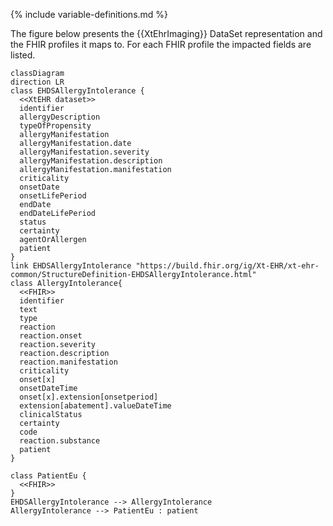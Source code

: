 {% include variable-definitions.md %}

The figure below presents the {{XtEhrImaging}} DataSet representation and the FHIR profiles it maps to. For each FHIR profile the impacted fields are listed.

```mermaid
classDiagram
direction LR
class EHDSAllergyIntolerance {
  <<XtEHR dataset>>
  identifier
  allergyDescription
  typeOfPropensity
  allergyManifestation
  allergyManifestation.date
  allergyManifestation.severity
  allergyManifestation.description
  allergyManifestation.manifestation
  criticality
  onsetDate
  onsetLifePeriod
  endDate
  endDateLifePeriod
  status
  certainty
  agentOrAllergen
  patient
}
link EHDSAllergyIntolerance "https://build.fhir.org/ig/Xt-EHR/xt-ehr-common/StructureDefinition-EHDSAllergyIntolerance.html"
class AllergyIntolerance{
  <<FHIR>>
  identifier
  text
  type
  reaction
  reaction.onset
  reaction.severity
  reaction.description
  reaction.manifestation
  criticality
  onset[x]
  onsetDateTime
  onset[x].extension[onsetperiod]
  extension[abatement].valueDateTime
  clinicalStatus
  certainty
  code
  reaction.substance
  patient
}

class PatientEu {
  <<FHIR>>
}
EHDSAllergyIntolerance --> AllergyIntolerance
AllergyIntolerance --> PatientEu : patient
```

